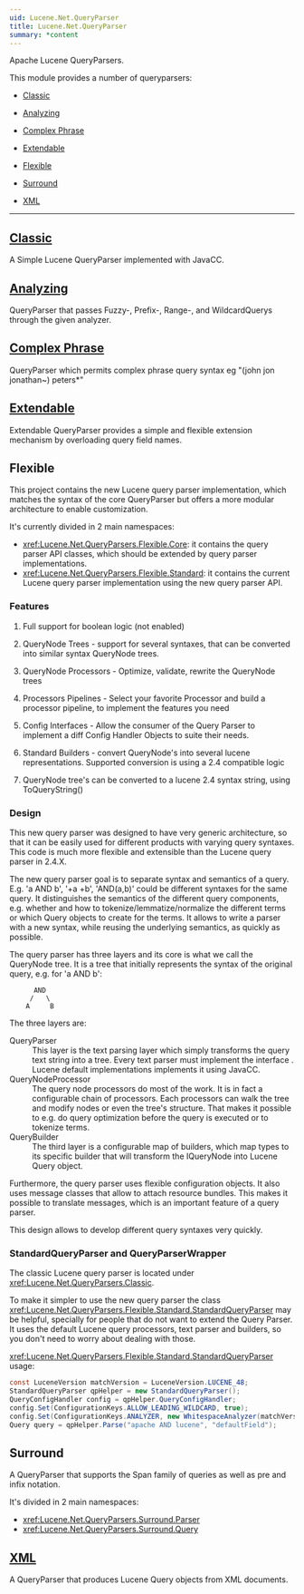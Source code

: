 ```yaml
---
uid: Lucene.Net.QueryParser
title: Lucene.Net.QueryParser
summary: *content
---
```


<!--
  Licensed to the Apache Software Foundation (ASF) under one or more
  contributor license agreements.  See the NOTICE file distributed with
  this work for additional information regarding copyright ownership.
  The ASF licenses this file to You under the Apache License, Version 2.0
  (the "License"); you may not use this file except in compliance with
  the License.  You may obtain a copy of the License at

      http://www.apache.org/licenses/LICENSE-2.0

  Unless required by applicable law or agreed to in writing, software
  distributed under the License is distributed on an "AS IS" BASIS,
  WITHOUT WARRANTIES OR CONDITIONS OF ANY KIND, either express or implied.
  See the License for the specific language governing permissions and
  limitations under the License.
  -->

Apache Lucene QueryParsers.

This module provides a number of queryparsers:

*   [Classic](#classicxreflucenenetqueryparsersclassic)

*   [Analyzing](#analyzingxreflucenenetqueryparsersanalyzing)

*   [Complex Phrase](#complex-phrasexreflucenenetqueryparserscomplexphrase)

*   [Extendable](#extendablexreflucenenetqueryparsersext)

*   [Flexible](#flexible)

*   [Surround](#surround)

*   [XML](#xmlxreflucenenetqueryparsersxml)

* * *

## [Classic](xref:Lucene.Net.QueryParsers.Classic)

A Simple Lucene QueryParser implemented with JavaCC.

## [Analyzing](xref:Lucene.Net.QueryParsers.Analyzing)

QueryParser that passes Fuzzy-, Prefix-, Range-, and WildcardQuerys through the given analyzer.

## [Complex Phrase](xref:Lucene.Net.QueryParsers.ComplexPhrase)

QueryParser which permits complex phrase query syntax eg "(john jon jonathan~) peters*"

## [Extendable](xref:Lucene.Net.QueryParsers.Ext)

Extendable QueryParser provides a simple and flexible extension mechanism by overloading query field names.

## Flexible

This project contains the new Lucene query parser implementation, which matches the syntax of the core QueryParser but offers a more modular architecture to enable customization. 

It's currently divided in 2 main namespaces:

* <xref:Lucene.Net.QueryParsers.Flexible.Core>: it contains the query parser API classes, which should be extended by query parser implementations.
* <xref:Lucene.Net.QueryParsers.Flexible.Standard>: it contains the current Lucene query parser implementation using the new query parser API. 

### Features

1.  Full support for boolean logic (not enabled)

2.  QueryNode Trees - support for several syntaxes, 
            that can be converted into similar syntax QueryNode trees.

3.  QueryNode Processors - Optimize, validate, rewrite the 
            QueryNode trees

4.  Processors Pipelines - Select your favorite Processor
		    and build a processor pipeline, to implement the features you need

5.  Config Interfaces - Allow the consumer of the Query Parser to implement
            a diff Config Handler Objects to suite their needs.

6.  Standard Builders - convert QueryNode's into several lucene 
            representations. Supported conversion is using a 2.4 compatible logic

7.  QueryNode tree's can be converted to a lucene 2.4 syntax string, using ToQueryString()                          

### Design

 This new query parser was designed to have very generic architecture, so that it can be easily used for different products with varying query syntaxes. This code is much more flexible and extensible than the Lucene query parser in 2.4.X. 

 The new query parser goal is to separate syntax and semantics of a query. E.g. 'a AND b', '+a +b', 'AND(a,b)' could be different syntaxes for the same query. It distinguishes the semantics of the different query components, e.g. whether and how to tokenize/lemmatize/normalize the different terms or which Query objects to create for the terms. It allows to write a parser with a new syntax, while reusing the underlying semantics, as quickly as possible. 

 The query parser has three layers and its core is what we call the QueryNode tree. It is a tree that initially represents the syntax of the original query, e.g. for 'a AND b': 

          AND
         /   \
        A     B

 The three layers are: 

<dl>
<dt>QueryParser</dt>
<dd>
This layer is the text parsing layer which simply transforms the
query text string into a <xref:Lucene.Net.QueryParsers.Flexible.Core.Nodes.IQueryNode> tree. Every text parser
must implement the interface <xref:Lucene.Net.QueryParsers.Flexible.Core.Parser.ISyntaxParser>.
Lucene default implementations implements it using JavaCC.
</dd>

<dt>QueryNodeProcessor</dt>
<dd>The query node processors do most of the work. It is in fact a
configurable chain of processors. Each processors can walk the tree and
modify nodes or even the tree's structure. That makes it possible to
e.g. do query optimization before the query is executed or to tokenize
terms.
</dd>

<dt>QueryBuilder</dt>
<dd>
The third layer is a configurable map of builders, which map <xref:Lucene.Net.QueryParsers.Flexible.Core.Nodes.IQueryNode> types to its specific 
builder that will transform the IQueryNode into Lucene Query object.
</dd>

</dl>

Furthermore, the query parser uses flexible configuration objects. It also uses message classes that allow to attach resource bundles. This makes it possible to translate messages, which is an important feature of a query parser. 

This design allows to develop different query syntaxes very quickly. 

### StandardQueryParser and QueryParserWrapper

The classic Lucene query parser is located under
<xref:Lucene.Net.QueryParsers.Classic>.

To make it simpler to use the new query parser 
the class <xref:Lucene.Net.QueryParsers.Flexible.Standard.StandardQueryParser> may be helpful,
specially for people that do not want to extend the Query Parser.
It uses the default Lucene query processors, text parser and builders, so
you don't need to worry about dealing with those.

<xref:Lucene.Net.QueryParsers.Flexible.Standard.StandardQueryParser> usage:


```cs
const LuceneVersion matchVersion = LuceneVersion.LUCENE_48;
StandardQueryParser qpHelper = new StandardQueryParser();
QueryConfigHandler config = qpHelper.QueryConfigHandler;
config.Set(ConfigurationKeys.ALLOW_LEADING_WILDCARD, true);
config.Set(ConfigurationKeys.ANALYZER, new WhitespaceAnalyzer(matchVersion));
Query query = qpHelper.Parse("apache AND lucene", "defaultField");
```

## Surround

A QueryParser that supports the Span family of queries as well as pre and infix notation.

It's divided in 2 main namespaces:

* <xref:Lucene.Net.QueryParsers.Surround.Parser>
* <xref:Lucene.Net.QueryParsers.Surround.Query>

## [XML](xref:Lucene.Net.QueryParsers.Xml)

A QueryParser that produces Lucene Query objects from XML documents.